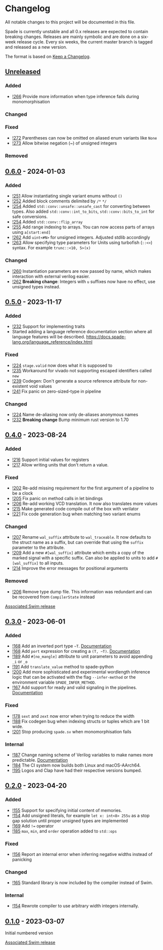 # Changelog

All notable changes to this project will be documented in this file.

Spade is currently unstable and all 0.x releases are expected to contain
breaking changes. Releases are mainly symbolic and are done on a six-week
release cycle. Every six weeks, the current master branch is tagged and
released as a new version.

The format is based on [Keep a Changelog](https://keepachangelog.com/en/1.0.0/).

## [Unreleased]

### Added

- [!266][!266] Provide more information when type inference fails during monomorphisation

### Changed

### Fixed

- [!272][!272] Parentheses can now be omitted on aliased enum variants like `None`
- [!273][!273] Allow bitwise negation (~) of unsigned integers

### Removed



[!266]: https://gitlab.com/spade-lang/spade/-/merge_requests/266
[!272]: https://gitlab.com/spade-lang/spade/-/merge_requests/272
[!273]: https://gitlab.com/spade-lang/spade/-/merge_requests/273


## [0.6.0] - 2024-01-03

### Added

- [!251][!251] Allow instantiating single variant enums without `()`
- [!252][!252] Added block comments delimited by `/*` `*/`
- [!254][!254] Added `std::conv::unsafe::unsafe_cast` for converting between types. Also added `std::conv::int_to_bits`, `std::conv::bits_to_int` for safe conversions.
- [!254][!254] Added `std::conv::flip_array`
- [!255][!255] Add range indexing to arrays. You can now access parts of arrays using `a[start:end]`
- [!262][!262] Add `uint<#N>` for unsigned integers. Adjusted stdlib accordingly
- [!263][!263] Allow specifying type parameters for Units using turbofish (`::<>`) syntax. For example `trunc::<10, 5>(x)`

### Changed

- [!260][!260] Instantiation parameters are now passed by name, which makes interaction with external verilog easier.
- [!262][!262] **Breaking change**: Integers with `u` suffixes now have no effect, use unsigned types instead.

[!251]: https://gitlab.com/spade-lang/spade/-/merge_requests/251
[!252]: https://gitlab.com/spade-lang/spade/-/merge_requests/252
[!254]: https://gitlab.com/spade-lang/spade/-/merge_requests/254
[!255]: https://gitlab.com/spade-lang/spade/-/merge_requests/255
[!260]: https://gitlab.com/spade-lang/spade/-/merge_requests/260
[!262]: https://gitlab.com/spade-lang/spade/-/merge_requests/262
[!263]: https://gitlab.com/spade-lang/spade/-/merge_requests/263

## [0.5.0] - 2023-11-17

### Added

- [!232][!232] Support for implementing traits
- Started adding a language reference documentation section where all language
  features will be described.
  <https://docs.spade-lang.org/language_reference/index.html>

### Fixed

- [!224][!224] `stage.valid` now does what it is supposed to
- [!235][!235] Workaround for vivado not supporting escaped identifiers called `new`
- [!239][!239] Codegen: Don't generate a source reference attribute for non-existent void values
- [!241][!241] Fix panic on zero-sized-type in pipeline

### Changed

- [!224][!224] Name de-aliasing now only de-aliases anonymous names
- [!232][!232] **Breaking change** Bump minimum rust version to 1.70

[!232]: https://gitlab.com/spade-lang/spade/-/merge_requests/232
[!224]: https://gitlab.com/spade-lang/spade/-/merge_requests/224
[!235]: https://gitlab.com/spade-lang/spade/-/merge_requests/235
[!239]: https://gitlab.com/spade-lang/spade/-/merge_requests/239
[!241]: https://gitlab.com/spade-lang/spade/-/merge_requests/241

## [0.4.0] - 2023-08-24

### Added

- [!216][!216] Support initial values for registers
- [!217][!217] Allow writing units that don't return a value.

### Fixed

- [!202][!202] Re-add missing requirement for the first argument of a pipeline to be a clock
- [!205][!205] Fix panic on method calls in let bindings
- [!206][!206] Re-add working VCD translation. It now also translates more values
- [!215][!215] Make generated code compile out of the box with verilator
- [!221][!221] Fix code generation bug when matching two variant enums

### Changed

- [!207][!207] Rename `wal_suffix` attribute to `wal_traceable`. It now defaults to the struct name as a suffix, but can override that using the `suffix` parameter to the attribute.
- [!209][!209] Add a new `#[wal_suffix]` attribute which emits a copy of the marked signal with a specific suffix. Can also be applied to units to add `#[wal_suffix]` to all inputs.
- [!214][!214] Improve the error messages for positional arguments

### Removed

- [!206][!206] Remove type dump file. This information was redundant and can be recovered from `CompilerState` instead


[Associated Swim release](https://gitlab.com/spade-lang/swim/-/tree/v0.4.0)

[!202]: https://gitlab.com/spade-lang/spade/-/merge_requests/202
[!205]: https://gitlab.com/spade-lang/spade/-/merge_requests/205
[!206]: https://gitlab.com/spade-lang/spade/-/merge_requests/206
[!207]: https://gitlab.com/spade-lang/spade/-/merge_requests/207
[!209]: https://gitlab.com/spade-lang/spade/-/merge_requests/209
[!214]: https://gitlab.com/spade-lang/spade/-/merge_requests/214
[!215]: https://gitlab.com/spade-lang/spade/-/merge_requests/215
[!216]: https://gitlab.com/spade-lang/spade/-/merge_requests/216
[!217]: https://gitlab.com/spade-lang/spade/-/merge_requests/217
[!221]: https://gitlab.com/spade-lang/spade/-/merge_requests/221

## [0.3.0] - 2023-06-01

### Added

- [!168][!168] Add an inverted port type `~T`. [Documentation][doc_inverted_ports]
- [!168][!168] Add `port` expression for creating a `(T, ~T)`. [Documentation][doc_inverted_ports]
- [!189][!189] Add `#[no_mangle]` attribute to unit parameters to avoid appending `_i` or `_o`
- [!191][!191] Add `translate_value` method to spade-python
- [!200][!200] Add more sophisticated and experimental wordlength inference logic that can be activated with the flag `--infer-method` or the environment variable `SPADE_INFER_METHOD`.
- [!167][!167] Add support for ready and valid signaling in the pipelines. [Documentation](https://docs.spade-lang.org/language_reference/dynamic_pipelines.html)

### Fixed

- [!178][!178] `sext` and `zext` now error when trying to reduce the width
- [!188][!188] Fix codegen bug when indexing structs or tuples which are 1 bit wide.
- [!201][!201] Stop producing `spade.sv` when monomorphisation fails

### Internal

- [!187][!187] Change naming scheme of Verilog variables to make names more predictable. [Documentation](https://docs.spade-lang.org/internal/naming.html)
- [!184][!184] The CI system now builds both Linux and macOS-AArch64.
- [!195][!195] Logos and Clap have had their respective versions bumped.

[!167]: https://gitlab.com/spade-lang/spade/-/merge_requests/167
[!168]: https://gitlab.com/spade-lang/spade/-/merge_requests/168
[!178]: https://gitlab.com/spade-lang/spade/-/merge_requests/178
[!184]: https://gitlab.com/spade-lang/spade/-/merge_requests/184
[!187]: https://gitlab.com/spade-lang/spade/-/merge_requests/187
[!188]: https://gitlab.com/spade-lang/spade/-/merge_requests/188
[!189]: https://gitlab.com/spade-lang/spade/-/merge_requests/189
[!191]: https://gitlab.com/spade-lang/spade/-/merge_requests/191
[!195]: https://gitlab.com/spade-lang/spade/-/merge_requests/195
[!200]: https://gitlab.com/spade-lang/spade/-/merge_requests/200
[!201]: https://gitlab.com/spade-lang/spade/-/merge_requests/201

[doc_inverted_ports]: https://docs.spade-lang.org/language_reference/type_system/inverted_ports.html

## [0.2.0] - 2023-04-20

### Added

- [!155][!155] Support for specifying initial content of memories.
- [!154][!154] Add unsigned literals, for example `let x: int<8> 255u` as a
  stop gap solution until proper unsigned types are implemented
- [!169][!169] Add `!=` operator
- [!185][!185] `max`, `min`, and `order` operation added to `std::ops`

### Fixed

- [!156][!156] Report an internal error when inferring negative widths instead of panicking

### Changed

- [!165][!165] Standard library is now included by the compiler instead of Swim.

### Internal

- [!154][!154] Rewrote compiler to use arbitrary width integers internally.

[!154]: https://gitlab.com/spade-lang/spade/-/merge_requests/154
[!155]: https://gitlab.com/spade-lang/spade/-/merge_requests/155
[!156]: https://gitlab.com/spade-lang/spade/-/merge_requests/156
[!165]: https://gitlab.com/spade-lang/spade/-/merge_requests/165
[!169]: https://gitlab.com/spade-lang/spade/-/merge_requests/169
[!185]: https://gitlab.com/spade-lang/spade/-/merge_requests/185


## [0.1.0] - 2023-03-07

Initial numbered version

[Associated Swim release](https://gitlab.com/spade-lang/swim/-/tree/v0.1.0)

[Unreleased]: https://gitlab.com/spade-lang/spade/-/compare/v0.6.0...master
[0.6.0]: https://gitlab.com/spade-lang/spade/-/compare/v0.5.0...v0.6.0
[0.5.0]: https://gitlab.com/spade-lang/spade/-/compare/v0.4.0...v0.5.0
[0.4.0]: https://gitlab.com/spade-lang/spade/-/compare/v0.3.0...v0.4.0
[0.3.0]: https://gitlab.com/spade-lang/spade/-/compare/v0.2.0...v0.3.0
[0.2.0]: https://gitlab.com/spade-lang/spade/-/compare/v0.1.0...v0.2.0
[0.1.0]: https://gitlab.com/spade-lang/spade/-/tree/v0.1.0
